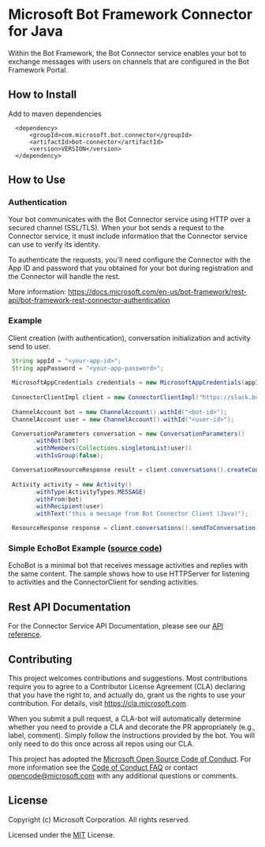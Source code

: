 # Microsoft Bot Framework Connector for Java

Within the Bot Framework, the Bot Connector service enables your bot to exchange messages with users on channels that are configured in the Bot Framework Portal.

## How to Install
Add to maven dependencies

````
  <dependency>
      <groupId>com.microsoft.bot.connector</groupId>
      <artifactId>bot-connector</artifactId>
      <version>VERSION</version>
  </dependency>
````

## How to Use

### Authentication
Your bot communicates with the Bot Connector service using HTTP over a secured channel (SSL/TLS). When your bot sends a request to the Connector service, it must include information that the Connector service can use to verify its identity.

To authenticate the requests, you'll need configure the Connector with the App ID and password that you obtained for your bot during registration and the Connector will handle the rest.

More information: https://docs.microsoft.com/en-us/bot-framework/rest-api/bot-framework-rest-connector-authentication

### Example
Client creation (with authentication), conversation initialization and activity send to user.

 ```java
  String appId = "<your-app-id>";
  String appPassword = "<your-app-password>";
  
  MicrosoftAppCredentials credentials = new MicrosoftAppCredentials(appId, appPassword);
  
  ConnectorClientImpl client = new ConnectorClientImpl("https://slack.botframework.com", credentials);
  
  ChannelAccount bot = new ChannelAccount().withId("<bot-id>");
  ChannelAccount user = new ChannelAccount().withId("<user-id>");

  ConversationParameters conversation = new ConversationParameters()
        .withBot(bot)
        .withMembers(Collections.singletonList(user))
        .withIsGroup(false);

  ConversationResourceResponse result = client.conversations().createConversation(conversation);
        
  Activity activity = new Activity()
        .withType(ActivityTypes.MESSAGE)
        .withFrom(bot)
        .withRecipient(user)
        .withText("this a message from Bot Connector Client (Java)");

  ResourceResponse response = client.conversations().sendToConversation(result.id(), activity);
 ```
 
 ### Simple EchoBot Example ([source code](../../samples/bot-connector-sample))
EchoBot is a minimal bot that receives message activities and replies with the same content.
The sample shows how to use HTTPServer for listening to activities and the ConnectorClient for sending activities.

## Rest API Documentation

For the Connector Service API Documentation, please see our [API reference](https://docs.microsoft.com/en-us/Bot-Framework/rest-api/bot-framework-rest-connector-api-reference).

## Contributing

This project welcomes contributions and suggestions.  Most contributions require you to agree to a
Contributor License Agreement (CLA) declaring that you have the right to, and actually do, grant us
the rights to use your contribution. For details, visit https://cla.microsoft.com.

When you submit a pull request, a CLA-bot will automatically determine whether you need to provide
a CLA and decorate the PR appropriately (e.g., label, comment). Simply follow the instructions
provided by the bot. You will only need to do this once across all repos using our CLA.

This project has adopted the [Microsoft Open Source Code of Conduct](https://opensource.microsoft.com/codeofconduct/).
For more information see the [Code of Conduct FAQ](https://opensource.microsoft.com/codeofconduct/faq/) or
contact [opencode@microsoft.com](mailto:opencode@microsoft.com) with any additional questions or comments.

## License

Copyright (c) Microsoft Corporation. All rights reserved.

Licensed under the [MIT](https://github.com/Microsoft/vscode/blob/master/LICENSE.txt) License.
